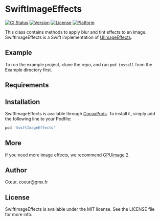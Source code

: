 # SwiftImageEffects

[![CI Status](http://img.shields.io/travis/coeur/ImageEffects.svg?style=flat)](https://travis-ci.org/coeur/ImageEffects)
[![Version](https://img.shields.io/cocoapods/v/SwiftImageEffects.svg?style=flat)](http://cocoapods.org/pods/SwiftImageEffects)
[![License](https://img.shields.io/cocoapods/l/SwiftImageEffects.svg?style=flat)](http://cocoapods.org/pods/SwiftImageEffects)
[![Platform](https://img.shields.io/cocoapods/p/SwiftImageEffects.svg?style=flat)](http://cocoapods.org/pods/SwiftImageEffects)

This class contains methods to apply blur and tint effects to an image.
SwiftImageEffects is a Swift implementation of [UIImageEffects](https://developer.apple.com/library/content/samplecode/UIImageEffects/).

## Example

To run the example project, clone the repo, and run `pod install` from the Example directory first.

## Requirements

## Installation

SwiftImageEffects is available through [CocoaPods](http://cocoapods.org). To install
it, simply add the following line to your Podfile:

```ruby
pod 'SwiftImageEffects'
```

## More

If you need more image effects, we recommend [GPUImage 2](https://github.com/BradLarson/GPUImage2).

## Author

Cœur, coeur@gmx.fr

## License

SwiftImageEffects is available under the MIT license. See the LICENSE file for more info.
